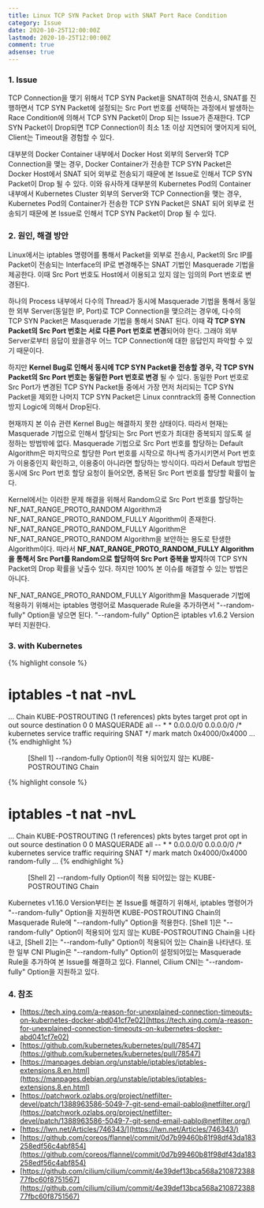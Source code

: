 ```yaml
---
title: Linux TCP SYN Packet Drop with SNAT Port Race Condition
category: Issue
date: 2020-10-25T12:00:00Z
lastmod: 2020-10-25T12:00:00Z
comment: true
adsense: true
---
```


### 1. Issue

TCP Connection을 맺기 위해서 TCP SYN Packet을 SNAT하여 전송시, SNAT를 진행하면서 TCP SYN Packet에 설정되는 Src Port 번호를 선택하는 과정에서 발생하는 Race Condition에 의해서 TCP SYN Packet이 Drop 되는 Issue가 존재한다. TCP SYN Packet이 Drop되면 TCP Connection이 최소 1초 이상 지연되어 맺어지게 되어, Client는 Timeout을 경험할 수 있다.

대부분의 Docker Container 내부에서 Docker Host 외부의 Server와 TCP Connection을 맺는 경우, Docker Container가 전송한 TCP SYN Packet은 Docker Host에서 SNAT 되어 외부로 전송되기 때문에 본 Issue로 인해서 TCP SYN Packet이 Drop 될 수 있다. 이와 유사하게 대부분의 Kubernetes Pod의 Container 내부에서 Kubernetes Cluster 외부의 Server와 TCP Connection을 맺는 경우, Kubernetes Pod의 Container가 전송한 TCP SYN Packet은 SNAT 되어 외부로 전송되기 때문에 본 Issue로 인해서 TCP SYN Packet이 Drop 될 수 있다.

### 2. 원인, 해결 방안

Linux에서는 iptables 명령어를 통해서 Packet을 외부로 전송시, Packet의 Src IP를 Packet이 전송되는 Interface의 IP로 변경해주는 SNAT 기법인 Masquerade 기법을 제공한다. 이때 Src Port 번호도 Host에서 이용되고 있지 않는 임의의 Port 번호로 변경된다.

하나의 Process 내부에서 다수의 Thread가 동시에 Masquerade 기법을 통해서 동일한 외부 Server(동일한 IP, Port)로 TCP Connection을 맺으려는 경우에, 다수의 TCP SYN Packet은 Masquerade 기법을 통해서 SNAT 된다. 이때 **각 TCP SYN Packet의 Src Port 번호는 서로 다른 Port 번호로 변경**되어야 한다. 그래야 외부 Server로부터 응답이 왔을경우 어느 TCP Connection에 대한 응답인지 파악할 수 있기 때문이다.

하지만 **Kernel Bug로 인해서 동시에 TCP SYN Packet을 전송할 경우, 각 TCP SYN Packet의 Src Port 번호는 동일한 Port 번호로 변경** 될 수 있다. 동일한 Port 번호로 Src Port가 변경된 TCP SYN Packet들 중에서 가장 먼저 처리되는 TCP SYN Packet을 제외한 나머지 TCP SYN Packet은 Linux conntrack의 중복 Connection 방지 Logic에 의해서 Drop된다.

현재까지 본 이슈 관련 Kernel Bug는 해결하지 못한 상태이다. 따라서 현재는 Masquerade 기법으로 인해서 할당되는 Src Port 번호가 최대한 중복되지 않도록 설정하는 방법밖에 없다. Masquerade 기법으로 Src Port 번호를 할당하는 Default Algorithm은 마지막으로 할당한 Port 번호를 시작으로 하나씩 증가시키면서 Port 번호가 이용중인지 확인하고, 이용중이 아니라면 할당하는 방식이다. 따라서 Default 방법은 동시에 Src Port 번호 할당 요청이 들어오면, 중복된 Src Port 번호를 할당할 확률이 높다.

Kernel에서는 이러한 문제 해결을 위해서 Random으로 Src Port 번호를 할당하는 NF_NAT_RANGE_PROTO_RANDOM Algorithm과 NF_NAT_RANGE_PROTO_RANDOM_FULLY Algorithm이 존재한다. NF_NAT_RANGE_PROTO_RANDOM_FULLY Algorithm은 NF_NAT_RANGE_PROTO_RANDOM Algorithm을 보안하는 용도로 탄생한 Algorithm이다. 따라서 **NF_NAT_RANGE_PROTO_RANDOM_FULLY Algorithm을 통해서 Src Port를 Random으로 할당하여 Src Port 중복을 방지**하여 TCP SYN Packet의 Drop 확률을 낮출수 있다. 하지만 100% 본 이슈를 해결할 수 있는 방법은 아니다.

NF_NAT_RANGE_PROTO_RANDOM_FULLY Algorithm을 Masquerade 기법에 적용하기 위해서는 iptables 명령어로 Masquerade Rule을 추가하면서 "--random-fully" Option을 넣으면 된다. "--random-fully" Option은 iptables v1.6.2 Version부터 지원한다.

### 3. with Kubernetes

{% highlight console %}
# iptables -t nat -nvL
...
Chain KUBE-POSTROUTING (1 references)
 pkts bytes target     prot opt in     out     source               destination
    0     0 MASQUERADE  all  --  *      *       0.0.0.0/0            0.0.0.0/0            /* kubernetes service traffic requiring SNAT */ mark match 0x4000/0x4000
...
{% endhighlight %}
<figure>
<figcaption class="caption">[Shell 1] --random-fully Option이 적용 되어있지 않는 KUBE-POSTROUTING Chain</figcaption>
</figure>

{% highlight console %}
# iptables -t nat -nvL
...
Chain KUBE-POSTROUTING (1 references)
 pkts bytes target     prot opt in     out     source               destination
    0     0 MASQUERADE  all  --  *      *       0.0.0.0/0            0.0.0.0/0            /* kubernetes service traffic requiring SNAT */ mark match 0x4000/0x4000 random-fully
...
{% endhighlight %}
<figure>
<figcaption class="caption">[Shell 2] --random-fully Option이 적용 되어있는 않는 KUBE-POSTROUTING Chain</figcaption>
</figure>

Kubernetes v1.16.0 Version부터는 본 Issue를 해결하기 위해서, iptables 명령어가 "--random-fully" Option을 지원하면 KUBE-POSTROUTING Chain의 Masquerade Rule에 "--random-fully" Option을 적용한다. [Shell 1]은 "--random-fully" Option이 적용되어 있지 않는 KUBE-POSTROUTING Chain을 나타내고, [Shell 2]는 "--random-fully" Option이 적용되어 있는 Chain을 나타낸다. 또한 일부 CNI Plugin은 "--random-fully" Option이 설정되어있는 Masquerade Rule을 추가하여 본 Issue를 해결하고 있다. Flannel, Cilium CNI는 "--random-fully" Option을 지원하고 있다.

### 4. 참조

* [https://tech.xing.com/a-reason-for-unexplained-connection-timeouts-on-kubernetes-docker-abd041cf7e02](https://tech.xing.com/a-reason-for-unexplained-connection-timeouts-on-kubernetes-docker-abd041cf7e02)
* [https://github.com/kubernetes/kubernetes/pull/78547](https://github.com/kubernetes/kubernetes/pull/78547)
* [https://manpages.debian.org/unstable/iptables/iptables-extensions.8.en.html](https://manpages.debian.org/unstable/iptables/iptables-extensions.8.en.html)
* [https://patchwork.ozlabs.org/project/netfilter-devel/patch/1388963586-5049-7-git-send-email-pablo@netfilter.org/](https://patchwork.ozlabs.org/project/netfilter-devel/patch/1388963586-5049-7-git-send-email-pablo@netfilter.org/)
* [https://lwn.net/Articles/746343/](https://lwn.net/Articles/746343/)
* [https://github.com/coreos/flannel/commit/0d7b99460b81f98df43da183258edf56c4abf854](https://github.com/coreos/flannel/commit/0d7b99460b81f98df43da183258edf56c4abf854)
* [https://github.com/cilium/cilium/commit/4e39def13bca568a21087238877fbc60f8751567](https://github.com/cilium/cilium/commit/4e39def13bca568a21087238877fbc60f8751567)
